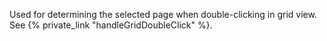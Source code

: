 Used for determining the selected page when double-clicking in grid view. See
{% private_link "handleGridDoubleClick" %}.
